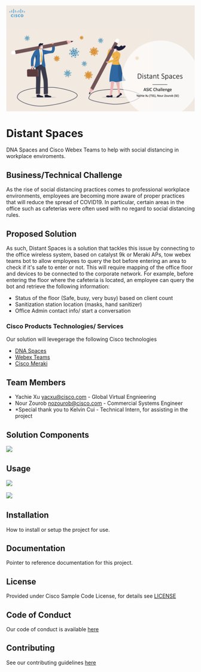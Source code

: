 ![](images/Screen%20Shot%202020-07-20%20at%206.22.11%20PM.png)

# Distant Spaces


DNA Spaces and Cisco Webex Teams to help with social distancing in workplace enviroments.

## Business/Technical Challenge


As the rise of social distancing practices comes to professional workplace environments, employees are becoming more aware of proper practices that will reduce the spread of COVID19. In particular, certain areas in the office such as cafeterias were often used with no regard to social distancing rules.

## Proposed Solution


As such, Distant Spaces is a solution that tackles this issue by connecting to the office wireless system, based on catalyst 9k or Meraki APs, tow webex teams bot to allow employees to query the bot before entering an area to check if it's safe to enter or not. This will require mapping of the office floor and devices to be connected to the corporate network. For example, before entering the floor where the cafeteria is located, an employee can query the bot and retrieve the following information: 

- Status of the floor (Safe, busy, very busy) based on client count
- Sanitization station location (masks, hand sanitizer)
- Office Admin contact info/ start a conversation

### Cisco Products Technologies/ Services


Our solution will levegerage the following Cisco technologies

* [DNA Spaces](https://dnaspaces.cisco.com/)
* [Webex Teams](https://www.webex.com/team-collaboration.html)
* [Cisco Meraki](https://meraki.cisco.com/)

## Team Members


* Yachie Xu <yacxu@cisco.com> - Global Virtual Engnieering
* Nour Zourob <nozourob@cisco.com> - Commercial Systems Engineer
* *Special thank you to Kelvin Cui - Technical Intern, for assisting in the project

## Solution Components


<!-- This does not need to be completed during the initial submission phase  

Provide a brief overview of the components involved with this project. e.g Python /  -->

![](Screen%20Shot%202020-07-20%20at%206.38.19%20PM.png)

## Usage

<!-- This does not need to be completed during the initial submission phase  

Provide a brief overview of how to use the solution  -->

![](Screen%20Shot%202020-07-20%20at%206.46.03%20PM.png)

![](Screen%20Shot%202020-07-20%20at%206.46.09%20PM.png)

## Installation

How to install or setup the project for use.


## Documentation

Pointer to reference documentation for this project.


## License

Provided under Cisco Sample Code License, for details see [LICENSE](./LICENSE.md)

## Code of Conduct

Our code of conduct is available [here](./CODE_OF_CONDUCT.md)

## Contributing

See our contributing guidelines [here](./CONTRIBUTING.md)
